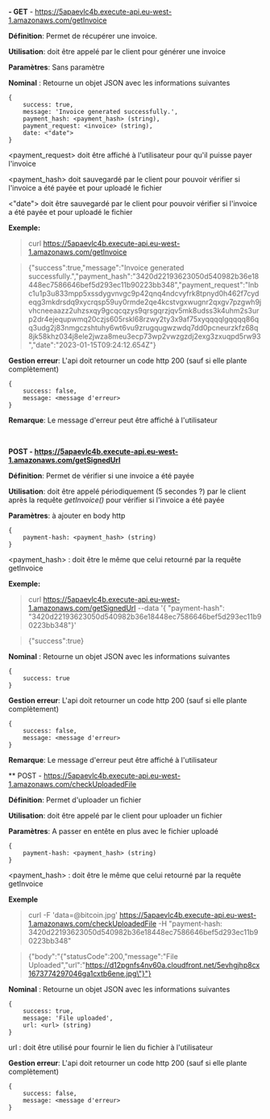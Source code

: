 **- GET** - https://5apaevlc4b.execute-api.eu-west-1.amazonaws.com/getInvoice

**Définition**: Permet de récupérer une invoice.

**Utilisation**: doit être appelé par le client pour générer une invoice

**Paramètres**: Sans paramètre

**Nominal** : Retourne un objet JSON avec les informations suivantes
```
{
    success: true,
    message: 'Invoice generated successfully.',
    payment_hash: <payment_hash> (string),
    payment_request: <invoice> (string),
    date: <"date">
}
```

<payment_request> doit être affiché à l'utilisateur pour qu'il puisse payer l'invoice

<payment_hash> doit sauvegardé par le client pour pouvoir vérifier si l'invoice a été payée et pour uploadé le fichier

<"date"> doit être sauvegardé par le client pour pouvoir vérifier si l'invoice a été payée et pour uploadé le fichier

**Exemple:**

> curl https://5apaevlc4b.execute-api.eu-west-1.amazonaws.com/getInvoice

> {"success":true,"message":"Invoice generated successfully.","payment_hash":"3420d22193623050d540982b36e18448ec7586646bef5d293ec11b90223bb348","payment_request":"lnbc1u1p3u833mpp5xssdygvnvgc9p42qnq4ndcvyfrk8tpnyd0h462f7cydeqg3mkdrsdq9xycrqsp59uy0rmde2qe4kcstvgxwugnr2qxgv7pzgwh9jvhcneeaazz2uhzsxqy9gcqcqzys9qrsgqrzjqv5mk8udss3k4uhm2s3urp2dr4ejequpwmq20czjs605rskl68rzwy2ty3x9af75xyqqqqlgqqqq86qq3udg2j83nmgczshtuhy6wt6vu9zrugqugwzwdq7dd0pcneurzkfz68q8jk58khz034j8ele2jwza8meu3ecp73wp2vwzgzdj2exg3zxuqpd5rw93","date":"2023-01-15T09:24:12.654Z"}

**Gestion erreur**: L'api doit retourner un code http 200 (sauf si elle plante complètement)
```
{
    success: false,
    message: <message d'erreur>
}
```
**Remarque**: Le message d'erreur peut être affiché à l'utilisateur

<br/>

**POST - https://5apaevlc4b.execute-api.eu-west-1.amazonaws.com/getSignedUrl**

**Définition**: Permet de vérifier si une invoice a été payée

**Utilisation**: doit être appelé périodiquement (5 secondes ?) par le client après la requête *getInvoice()* pour vérifier si l'invoice a été payée

**Paramètres**: à ajouter en body http
```
{
    payment-hash: <payment_hash> (string)
}
```
<payment_hash> : doit être le même que celui retourné par la requête getInvoice

**Exemple:**

> curl https://5apaevlc4b.execute-api.eu-west-1.amazonaws.com/getSignedUrl --data '{ "payment-hash": "3420d22193623050d540982b36e18448ec7586646bef5d293ec11b90223bb348"}'

> {"success":true}

**Nominal** : Retourne un objet JSON avec les informations suivantes
```
{
    success: true
}
```
**Gestion erreur**: L'api doit retourner un code http 200 (sauf si elle plante complètement)
```
{
    success: false,
    message: <message d'erreur>
}
```
**Remarque**: Le message d'erreur peut être affiché à l'utilisateur

** POST - https://5apaevlc4b.execute-api.eu-west-1.amazonaws.com/checkUploadedFile

**Définition**: Permet d'uploader un fichier

**Utilisation**: doit être appelé par le client pour uploader un fichier

**Paramètres**: A passer en entête en plus avec le fichier uploadé
```
{
    payment-hash: <payment_hash> (string)
}
```
<payment_hash> : doit être le même que celui retourné par la requête getInvoice


**Exemple**
> curl -F 'data=@bitcoin.jpg' https://5apaevlc4b.execute-api.eu-west-1.amazonaws.com/checkUploadedFile -H "payment-hash: 3420d22193623050d540982b36e18448ec7586646bef5d293ec11b90223bb348"

> {"body":"{\"statusCode\":200,\"message\":\"File Uploaded\",\"url\":\"https://d12pgnfs4nv60a.cloudfront.net/5evhgjhp8cx1673774297046ga1cxtb6ene.jpg\"}"}

**Nominal** : Retourne un objet JSON avec les informations suivantes
```
{
    success: true,
    message: 'File uploaded',
    url: <url> (string)
}
```
url : doit être utilisé pour fournir le lien du fichier à l'utilisateur

**Gestion erreur**: L'api doit retourner un code http 200 (sauf si elle plante complètement)
```
{
    success: false,
    message: <message d'erreur>
}
```